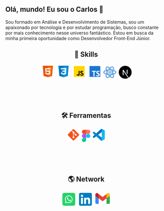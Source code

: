 ## Olá, mundo! Eu sou o Carlos 👋


Sou formado em Análise e Desenvolvimento de Sistemas, sou um apaixonado por tecnologia e por estudar programação, busco constante por mais conhecimento nesse universo fantástico. Estou em busca da minha primeira oportunidade como Desenvolvedor Front-End Júnior.

<h2 align="center">
🎯 Skills
</h2>

<div align="center">
<img src="https://github.com/linscarlos/linscarlos/blob/main/assets/html-5.svg" width="45px" />
<img src="https://github.com/linscarlos/linscarlos/blob/main/assets/css3.svg" width="45px" />
<img src="https://github.com/linscarlos/linscarlos/blob/main/assets/javascript.svg" width="45px" />
<img src="https://github.com/linscarlos/linscarlos/blob/main/assets/typescript.svg" height="45px" />
<img src="https://github.com/linscarlos/linscarlos/blob/main/assets/react.svg" height="40px" />&nbsp;
<img src="https://github.com/linscarlos/linscarlos/blob/main/assets/next-js.svg" height="40px" />
</div>

<br>
<br>
<br>
<br>
<h2 align="center">
🛠 Ferramentas
</h2>

<div align="center">
<img src="https://github.com/linscarlos/linscarlos/blob/main/assets/git.svg" width="45px" />
<img src="https://github.com/linscarlos/linscarlos/blob/main/assets/figma.svg" height="38px" />
<img src="https://github.com/linscarlos/linscarlos/blob/main/assets/vscode.svg" width="45px" />
</div>

<br>
<br>
<br>
<br>
<h2 align="center">
🌎 Network
</h2>

<div align="center">
<a target="_blank" href="https://api.whatsapp.com/send?phone=558299976243"><img src="https://github.com/linscarlos/linscarlos/blob/main/assets/whatsapp.svg" height="40px" /></a>&nbsp;&nbsp;
<a target="_blank" href="https://www.linkedin.com/in/lins-carlos"><img src="https://github.com/linscarlos/linscarlos/blob/main/assets/linkedin.svg" height="40px" /></a>&nbsp;&nbsp;
<a target="_blank" href="mailto:carloslinsdev@gmail.com"><img src="https://github.com/linscarlos/linscarlos/blob/main/assets/gmail.svg" height="45px" /></a>
</div>
